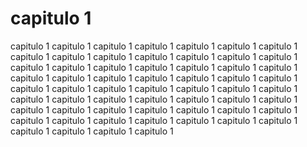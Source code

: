 # capitulo 1

capitulo 1 capitulo 1 capitulo 1 capitulo 1 capitulo 1 
capitulo 1 capitulo 1 capitulo 1 capitulo 1 capitulo 1 
capitulo 1 capitulo 1 capitulo 1 capitulo 1 capitulo 1 
capitulo 1 capitulo 1 capitulo 1 capitulo 1 capitulo 1 
capitulo 1 capitulo 1 capitulo 1 capitulo 1 capitulo 1 
capitulo 1 capitulo 1 capitulo 1 capitulo 1 capitulo 1 
capitulo 1 capitulo 1 capitulo 1 capitulo 1 capitulo 1 
capitulo 1 capitulo 1 capitulo 1 capitulo 1 capitulo 1 
capitulo 1 capitulo 1 capitulo 1 capitulo 1 capitulo 1 
capitulo 1 capitulo 1 capitulo 1 capitulo 1 capitulo 1 
capitulo 1 capitulo 1 capitulo 1 capitulo 1 capitulo 1 
capitulo 1 capitulo 1 capitulo 1 capitulo 1 capitulo 1 
